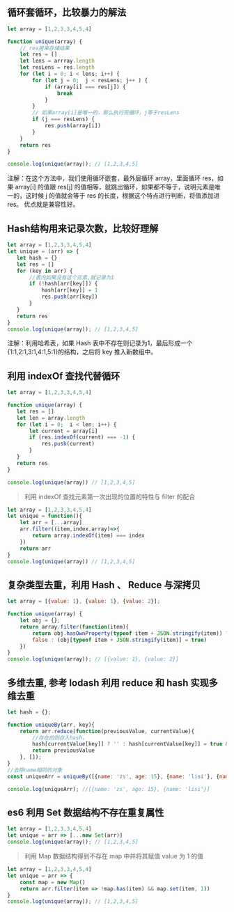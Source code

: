 ## 循环套循环，比较暴力的解法

```js
let array = [1,2,3,3,4,5,4]

function unique(array) {
    // res用来存储结果
    let res = []
    let lens = arrray.length
    let resLens = res.length
    for (let i = 0; i < lens; i++) {
        for (let j = 0;  j < resLens; j++ ) {
            if (array[i] === res[j]) {
                break
            }
        }
        // 如果array[i]是唯一的，那么执行完循环，j等于resLens
        if (j === resLens) {
            res.push(array[i])
        }
    }
    return res
}

console.log(unique(array)); // [1,2,3,4,5]

```
注解：在这个方法中，我们使用循环嵌套，最外层循环 array，里面循环 res，如果 array[i] 的值跟 res[j] 的值相等，就跳出循环，如果都不等于，说明元素是唯一的，这时候 j 的值就会等于 res 的长度，根据这个特点进行判断，将值添加进 res。
 优点就是兼容性好。
 
 ## Hash结构用来记录次数，比较好理解
 
 ```js
let array = [1,2,3,3,4,5,4]
let unique = (arr) => {
    let hash = {}
    let res = []
    for (key in arr) {
    	//表内如果没有这个元素,就记录为1
        if (!hash[arr[key]]) {
            hash[arr[key]] = 1
            res.push(arr[key])
        }
    }
    return res
}
console.log(unique(array)); // [1,2,3,4,5]

```
 
 注解：利用哈希表，如果 Hash 表中不存在则记录为1，最后形成一个{1:1,2:1,3:1,4:1,5:1}的结构，之后将 key 推入新数组中。
 
 ## 利用 indexOf 查找代替循环
 
 ```js
let array = [1,2,3,3,4,5,4]

function unique(array) {
    let res = []
    let len = array.length
    for (let i = 0;  i < len; i++) {
        let current = array[i]
        if (res.indexOf(current) === -1) {
            res.push(current)
        }
    }
    return res
}

console.log(unique(array)) // [1,2,3,4,5]

```

> 利用 indexOf 查找元素第一次出现的位置的特性与 filter 的配合

```js
let array = [1,2,3,3,4,5,4]
let unique = function(){
    let arr = [...array]
    arr.filter((item,index,array)=>{
        return array.indexOf(item) === index
    })
    return arr
}
console.log(unique(array)) // [1,2,3,4,5]
```

## 复杂类型去重，利用 Hash 、 Reduce 与深拷贝

```js
let array = [{value: 1}, {value: 1}, {value: 2}];

function unique(array) {
    let obj = {};
    return array.filter(function(item){
        return obj.hasOwnProperty(typeof item + JSON.stringify(item)) ? 
        false : (obj[typeof item + JSON.stringify(item)] = true)
    })
}
console.log(unique(array)); // [{value: 1}, {value: 2}]

```

## 多维去重, 参考 lodash 利用 reduce 和 hash 实现多维去重

```js
let hash = {};

function uniqueBy(arr, key){
    return arr.reduce(function(previousValue, currentValue){
        //存在的则存入hash，
        hash[currentValue[key]] ? '' : hash[currentValue[key]] = true && previousValue.push(currentValue);
        return previousValue
    }, []);
}
//去除name相同的对象
const uniqueArr = uniqueBy([{name: 'zs', age: 15}, {name: 'lisi'}, {name: 'zs'}], 'name');

console.log(uniqueArr); //[{name: 'zs', age: 15}, {name: 'lisi'}]

```

## es6 利用 Set 数据结构不存在重复属性

```js
let array = [1,2,3,3,4,5,4]
let unique = arr => [...new Set(arr)]
console.log(unique(array)); // [1,2,3,4,5]
```

> 利用 Map 数据结构得到不存在 map 中并将其赋值 value 为 1 的值

```js
let array = [1,2,3,3,4,5,4]
let unique = arr => {
    const map = new Map() 
    return arr.filter(item => !map.has(item) && map.set(item, 1))
}
console.log(unique(array)); // [1,2,3,4,5]

```
